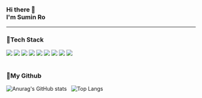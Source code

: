 ### Hi there 👋<br>I'm Sumin Ro

---

### 💪Tech Stack
<div>
  <img src="https://img.shields.io/badge/JavaScript-F7DF1E?style=for-the-badge&logo=JavaScript&logoColor=white">
  <img src="https://img.shields.io/badge/TypeScript-3178C6?style=for-the-badge&logo=TypeScript&logoColor=white">
  <img src="https://img.shields.io/badge/React-61DAFB?style=for-the-badge&logo=React&logoColor=black">
  <img src="https://img.shields.io/badge/Unity-000000?style=for-the-badge&logo=Unity&logoColor=white">
  <img src="https://img.shields.io/badge/Node.js-339933?style=for-the-badge&logo=Node.js&logoColor=black">
  <img src="https://img.shields.io/badge/MongoDB-47A248?style=for-the-badge&logo=MongoDB&logoColor=black">
  <img src="https://img.shields.io/badge/MySQL-4479A1?style=for-the-badge&logo=MySQL&logoColor=black">
  <img src="https://img.shields.io/badge/Android-3DDC84?style=for-the-badge&logo=Android&logoColor=black">
  <img src="https://img.shields.io/badge/Flask-000000?style=for-the-badge&logo=Flask&logoColor=white">
</div>
<br>

### 🌱My Github
![Anurag's GitHub stats](https://github-readme-stats.vercel.app/api?username=ujou173&show_icons=true&bg_color=00000000) &nbsp; ![Top Langs](https://github-readme-stats.vercel.app/api/top-langs/?username=KwonYeJun&layout=compact&theme=radical)

<!--
**ujou173/ujou173** is a ✨ _special_ ✨ repository because its `README.md` (this file) appears on your GitHub profile.

Here are some ideas to get you started:

- 🔭 I’m currently working on ...
- 🌱 I’m currently learning ...
- 👯 I’m looking to collaborate on ...
- 🤔 I’m looking for help with ...
- 💬 Ask me about ...
- 📫 How to reach me: ...
- 😄 Pronouns: ...
- ⚡ Fun fact: ...
-->
